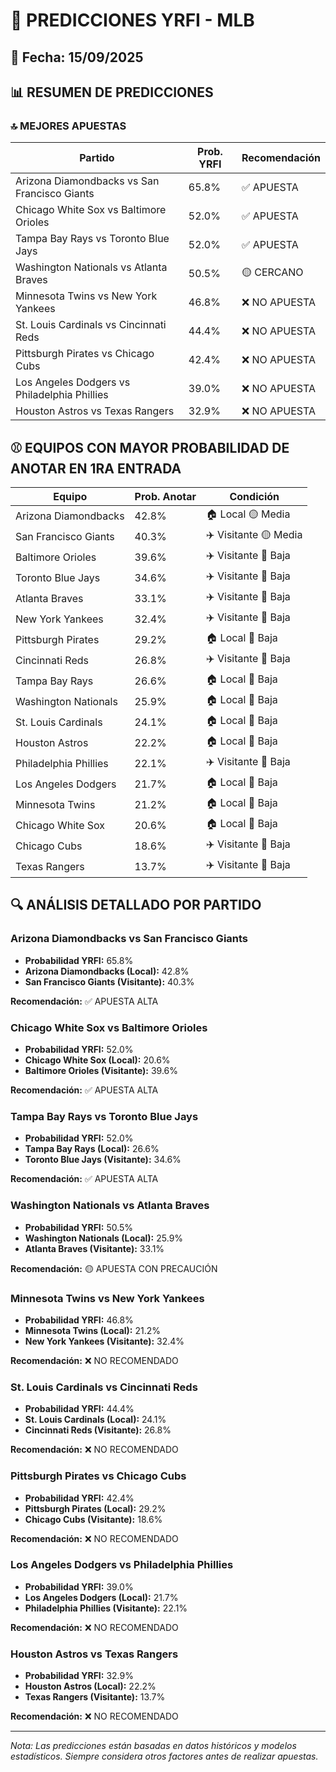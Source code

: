 # 🚀 PREDICCIONES YRFI - MLB

## 📅 Fecha: 15/09/2025

## 📊 RESUMEN DE PREDICCIONES

### 🔝 MEJORES APUESTAS

| Partido | Prob. YRFI | Recomendación |
|---------|------------|---------------|
| Arizona Diamondbacks vs San Francisco Giants | 65.8% | ✅ APUESTA |
| Chicago White Sox vs Baltimore Orioles | 52.0% | ✅ APUESTA |
| Tampa Bay Rays vs Toronto Blue Jays | 52.0% | ✅ APUESTA |
| Washington Nationals vs Atlanta Braves | 50.5% | 🟡 CERCANO |
| Minnesota Twins vs New York Yankees | 46.8% | ❌ NO APUESTA |
| St. Louis Cardinals vs Cincinnati Reds | 44.4% | ❌ NO APUESTA |
| Pittsburgh Pirates vs Chicago Cubs | 42.4% | ❌ NO APUESTA |
| Los Angeles Dodgers vs Philadelphia Phillies | 39.0% | ❌ NO APUESTA |
| Houston Astros vs Texas Rangers | 32.9% | ❌ NO APUESTA |

## ⚾ EQUIPOS CON MAYOR PROBABILIDAD DE ANOTAR EN 1RA ENTRADA

| Equipo | Prob. Anotar | Condición |
|--------|--------------|-----------|
| Arizona Diamondbacks | 42.8% | 🏠 Local 🟡 Media |
| San Francisco Giants | 40.3% | ✈️ Visitante 🟡 Media |
| Baltimore Orioles | 39.6% | ✈️ Visitante 🔴 Baja |
| Toronto Blue Jays | 34.6% | ✈️ Visitante 🔴 Baja |
| Atlanta Braves | 33.1% | ✈️ Visitante 🔴 Baja |
| New York Yankees | 32.4% | ✈️ Visitante 🔴 Baja |
| Pittsburgh Pirates | 29.2% | 🏠 Local 🔴 Baja |
| Cincinnati Reds | 26.8% | ✈️ Visitante 🔴 Baja |
| Tampa Bay Rays | 26.6% | 🏠 Local 🔴 Baja |
| Washington Nationals | 25.9% | 🏠 Local 🔴 Baja |
| St. Louis Cardinals | 24.1% | 🏠 Local 🔴 Baja |
| Houston Astros | 22.2% | 🏠 Local 🔴 Baja |
| Philadelphia Phillies | 22.1% | ✈️ Visitante 🔴 Baja |
| Los Angeles Dodgers | 21.7% | 🏠 Local 🔴 Baja |
| Minnesota Twins | 21.2% | 🏠 Local 🔴 Baja |
| Chicago White Sox | 20.6% | 🏠 Local 🔴 Baja |
| Chicago Cubs | 18.6% | ✈️ Visitante 🔴 Baja |
| Texas Rangers | 13.7% | ✈️ Visitante 🔴 Baja |

## 🔍 ANÁLISIS DETALLADO POR PARTIDO

### Arizona Diamondbacks vs San Francisco Giants
- **Probabilidad YRFI:** 65.8%
- **Arizona Diamondbacks (Local):** 42.8%
- **San Francisco Giants (Visitante):** 40.3%

**Recomendación:** ✅ APUESTA ALTA

### Chicago White Sox vs Baltimore Orioles
- **Probabilidad YRFI:** 52.0%
- **Chicago White Sox (Local):** 20.6%
- **Baltimore Orioles (Visitante):** 39.6%

**Recomendación:** ✅ APUESTA ALTA

### Tampa Bay Rays vs Toronto Blue Jays
- **Probabilidad YRFI:** 52.0%
- **Tampa Bay Rays (Local):** 26.6%
- **Toronto Blue Jays (Visitante):** 34.6%

**Recomendación:** ✅ APUESTA ALTA

### Washington Nationals vs Atlanta Braves
- **Probabilidad YRFI:** 50.5%
- **Washington Nationals (Local):** 25.9%
- **Atlanta Braves (Visitante):** 33.1%

**Recomendación:** 🟡 APUESTA CON PRECAUCIÓN

### Minnesota Twins vs New York Yankees
- **Probabilidad YRFI:** 46.8%
- **Minnesota Twins (Local):** 21.2%
- **New York Yankees (Visitante):** 32.4%

**Recomendación:** ❌ NO RECOMENDADO

### St. Louis Cardinals vs Cincinnati Reds
- **Probabilidad YRFI:** 44.4%
- **St. Louis Cardinals (Local):** 24.1%
- **Cincinnati Reds (Visitante):** 26.8%

**Recomendación:** ❌ NO RECOMENDADO

### Pittsburgh Pirates vs Chicago Cubs
- **Probabilidad YRFI:** 42.4%
- **Pittsburgh Pirates (Local):** 29.2%
- **Chicago Cubs (Visitante):** 18.6%

**Recomendación:** ❌ NO RECOMENDADO

### Los Angeles Dodgers vs Philadelphia Phillies
- **Probabilidad YRFI:** 39.0%
- **Los Angeles Dodgers (Local):** 21.7%
- **Philadelphia Phillies (Visitante):** 22.1%

**Recomendación:** ❌ NO RECOMENDADO

### Houston Astros vs Texas Rangers
- **Probabilidad YRFI:** 32.9%
- **Houston Astros (Local):** 22.2%
- **Texas Rangers (Visitante):** 13.7%

**Recomendación:** ❌ NO RECOMENDADO

---
*Nota: Las predicciones están basadas en datos históricos y modelos estadísticos.
Siempre considera otros factores antes de realizar apuestas.*

